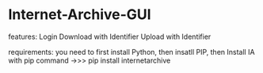 # Internet-Archive-GUI

features: Login
	  Download with Identifier
	  Upload with Identifier

requirements: you need to first install Python, then insatll PIP, then Install IA with pip command ->>> pip install internetarchive
